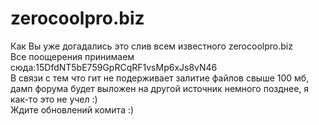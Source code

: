 # zerocoolpro.biz
Как Вы уже догадались это слив всем известного zerocoolpro.biz<br>
Все поощерения принимаем сюда:15DfdNT5bE759GpRCqRF1vsMp6xJs8vN46<br>
В связи с тем что гит не подерживает залитие файлов свыше 100 мб, дамп форума будет выложен на другой источник немного позднее, я как-то это не учел :)<br>
Ждите обновлений комита :)
